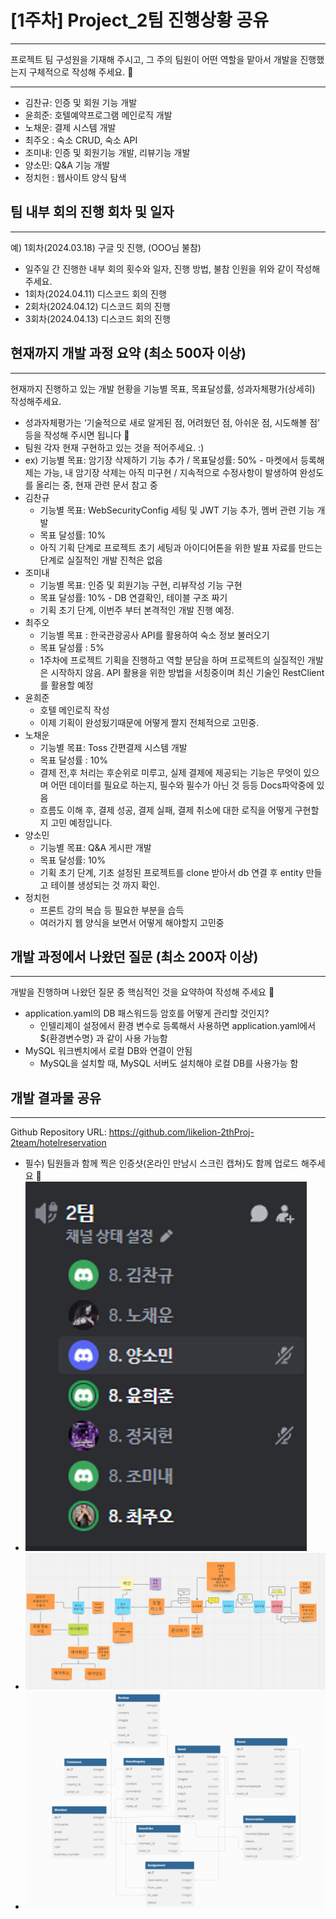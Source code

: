 # [1주차] Project_2팀 진행상황 공유

---

프로젝트 팀 구성원을 기재해 주시고, 그 주의 팀원이 어떤 역할을 맡아서 개발을 진행했는지 구체적으로 작성해 주세요. 🙂

---

- 김찬규: 인증 및 회원 기능 개발
- 윤희준: 호텔예약프로그램 메인로직 개발
- 노채운: 결제 시스템 개발
- 최주오 : 숙소 CRUD, 숙소 API
- 조미내: 인증 및 회원기능 개발, 리뷰기능 개발
- 양소민: Q&A 기능 개발
- 정치헌 : 웹사이트 양식 탐색

## 팀 내부 회의 진행 회차 및 일자

---

예) 1회차(2024.03.18) 구글 밋 진행, (OOO님 불참)

- 일주일 간 진행한 내부 회의 횟수와 일자, 진행 방법, 불참 인원을 위와 같이 작성해 주세요.
- 1회차(2024.04.11) 디스코드 회의 진행
- 2회차(2024.04.12) 디스코드 회의 진행
- 3회차(2024.04.13) 디스코드 회의 진행

## 현재까지 개발 과정 요약 (최소 500자 이상)

---

현재까지 진행하고 있는 개발 현황을 기능별 목표, 목표달성률, 성과자체평가(상세히) 작성해주세요.

- 성과자체평가는 ‘기술적으로 새로 알게된 점, 어려웠던 점, 아쉬운 점, 시도해볼 점' 등을 작성해 주시면 됩니다 🙂
- 팀원 각자 현재 구현하고 있는 것을 적어주세요. :)
- ex) 기능별 목표: 암기장 삭제하기 기능 추가 / 목표달성률: 50% - 마켓에서 등록해제는 가능, 내 암기장 삭제는 아직 미구현 / 지속적으로 수정사항이 발생하여 완성도를 올리는 중, 현재 관련 문서 참고 중
- 김찬규
    - 기능별 목표: WebSecurityConfig 세팅 및 JWT 기능 추가, 멤버 관련 기능 개발
    - 목표 달성률: 10%
    - 아직 기획 단계로 프로젝트 초기 세팅과 아이디어톤을 위한 발표 자료를 만드는 단계로 실질적인 개발 진척은 없음
- 조미내
    - 기능별 목표: 인증 및 회원기능 구현, 리뷰작성 기능 구현
    - 목표 달성률: 10% - DB 연결확인, 테이블 구조 짜기
    - 기획 초기 단계, 이번주 부터 본격적인 개발 진행 예정.
- 최주오
    - 기능별 목표 : 한국관광공사 API를 활용하여 숙소 정보 불러오기
    - 목표 달성률 : 5%
    - 1주차에 프로젝트 기획을 진행하고 역할 분담을 하며 프로젝트의 실질적인 개발은 시작하지 않음. API 활용을 위한 방법을 서칭중이며 최신 기술인 RestClient를 활용할 예정
- 윤희준
    - 호텔 메인로직 작성
    - 이제 기획이 완성됬기때문에 어떻게 짤지 전체적으로 고민중.
- 노채운
    - 기능별 목표: Toss 간편결제 시스템 개발
    - 목표 달성률 : 10%
    - 결제 전,후 처리는 후순위로 미루고, 실제 결제에 제공되는 기능은 무엇이 있으며
      어떤 데이터를 필요로 하는지, 필수와 필수가 아닌 것 등등 Docs파악중에 있음
    - 흐름도 이해 후, 결제 성공, 결제 실패, 결제 취소에 대한 로직을 어떻게 구현할 지 고민 예정입니다.
- 양소민
    - 기능별 목표: Q&A 게시판 개발
    - 목표 달성률: 10%
    - 기획 초기 단계, 기초 설정된 프로젝트를 clone 받아서 db 연결 후 entity 만들고 테이블 생성되는 것 까지 확인.
- 정치헌
    - 프론트 강의 복습 등 필요한 부분을 습득
    - 여러가지 웹 양식을 보면서 어떻게 해야할지 고민중

## 개발 과정에서 나왔던 질문 (최소 200자 이상)

---

개발을 진행하며 나왔던 질문 중 핵심적인 것을 요약하여 작성해 주세요 🙂

- application.yaml의 DB 패스워드등 암호를 어떻게 관리할 것인지?
    - 인텔리제이 설정에서 환경 변수로 등록해서 사용하면 application.yaml에서 ${환경변수명} 과 같이 사용 가능함
- MySQL 워크벤치에서 로컬 DB와 연결이 안됨
    - MySQL을 설치할 때, MySQL 서버도 설치해야 로컬 DB를 사용가능 함

## 개발 결과물 공유

---

Github Repository URL: https://github.com/likelion-2thProj-2team/hotelreservation

- 필수) 팀원들과 함께 찍은 인증샷(온라인 만남시 스크린 캡쳐)도 함께 업로드 해주세요 🙂
- ![img.png](img/week1_1.png)
- ![img_1.png](img/week1_2.png)
- ![img_2.png](img/week1_3.png)
